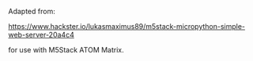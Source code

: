 Adapted from:

https://www.hackster.io/lukasmaximus89/m5stack-micropython-simple-web-server-20a4c4 

for use with M5Stack ATOM Matrix.
